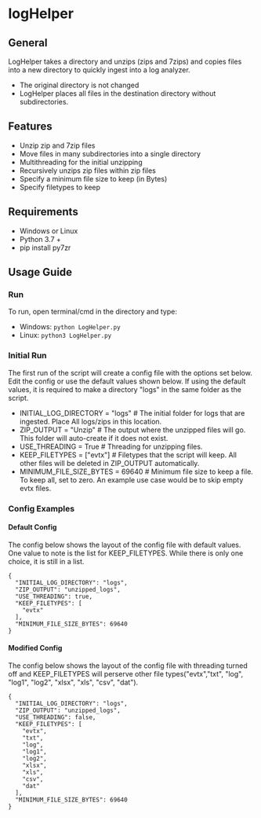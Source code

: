 # logHelper

## General
LogHelper takes a directory and unzips (zips and 7zips) and copies files into a new directory to quickly ingest into a log analyzer.  
* The original directory is not changed
* LogHelper places all files in the destination directory without subdirectories.

## Features
* Unzip zip and 7zip files
* Move files in many subdirectories into a single directory
* Multithreading for the initial unzipping
* Recursively unzips zip files within zip files
* Specify a minimum file size to keep (in Bytes)
* Specify filetypes to keep

## Requirements
* Windows or Linux
* Python 3.7 +
* pip install py7zr

## Usage Guide
### Run
To run, open terminal/cmd in the directory and type:
* Windows: ```python LogHelper.py```
* Linux: ```python3 LogHelper.py ```

### Initial Run
The first run of the script will create a config file with the options set below. Edit the config or use the default values shown below. If using the default values, it is required to make a directory "logs" in the same folder as the script. 

* INITIAL_LOG_DIRECTORY   = "logs"      # The initial folder for logs that are ingested. Place All logs/zips in this location.
* ZIP_OUTPUT              = "Unzip"     # The output where the unzipped files will go. This folder will auto-create if it does not exist.
* USE_THREADING           = True        # Threading for unzipping files.
* KEEP_FILETYPES          = ["evtx"]    # Filetypes that the script will keep. All other files will be deleted in ZIP_OUTPUT automatically.
* MINIMUM_FILE_SIZE_BYTES = 69640       # Minimum file size to keep a file. To keep all, set to zero. An example use case would be to skip empty evtx files.

### Config Examples
#### Default Config
The config below shows the layout of the config file with default values. One value to note is the list for KEEP_FILETYPES. While there is only one choice, it is still in a list.
```
{
  "INITIAL_LOG_DIRECTORY": "logs",
  "ZIP_OUTPUT": "unzipped_logs",
  "USE_THREADING": true,
  "KEEP_FILETYPES": [
    "evtx"
  ],
  "MINIMUM_FILE_SIZE_BYTES": 69640
}
```

#### Modified Config
The config below shows the layout of the config file with threading turned off and KEEP_FILETYPES will perserve other file types("evtx","txt", "log", "log1", "log2", "xlsx", "xls", "csv", "dat").
```
{
  "INITIAL_LOG_DIRECTORY": "logs",
  "ZIP_OUTPUT": "unzipped_logs",
  "USE_THREADING": false,
  "KEEP_FILETYPES": [
    "evtx",
    "txt",
    "log",
    "log1",
    "log2",
    "xlsx",
    "xls",
    "csv",
    "dat"
  ],
  "MINIMUM_FILE_SIZE_BYTES": 69640
}
```